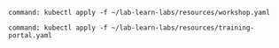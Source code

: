 ```terminal:execute
command: kubectl apply -f ~/lab-learn-labs/resources/workshop.yaml
```

```terminal:execute
command: kubectl apply -f ~/lab-learn-labs/resources/training-portal.yaml
```